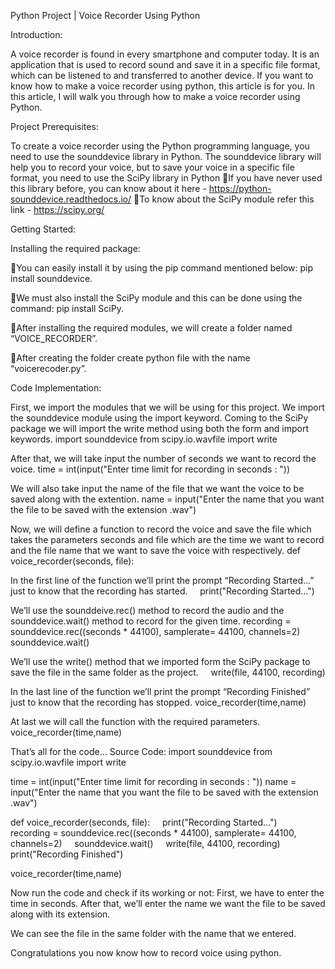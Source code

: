 Python Project | Voice Recorder Using Python

Introduction:

A voice recorder is found in every smartphone and computer today. It is an application that is used to record sound and save it in a specific file format, which can be listened to and transferred to another device. If you want to know how to make a voice recorder using python, this article is for you. In this article, I will walk you through how to make a voice recorder using Python.

Project Prerequisites:

To create a voice recorder using the Python programming language, you need to use the sounddevice library in Python. The sounddevice library will help you to record your voice, but to save your voice in a specific file format, you need to use the SciPy library in Python
If you have never used this library before, you can know about it here - 
https://python-sounddevice.readthedocs.io/
To know about the SciPy module refer this link - https://scipy.org/

Getting Started:

Installing the required package: 

You can easily install it by using the pip command mentioned below:
pip install sounddevice.

We must also install the SciPy module and this can be done using the command: pip install SciPy.

After installing the required modules, we will create a folder named “VOICE_RECORDER”.

After creating the folder create python file with the name “voicerecoder.py”.

Code Implementation: 

First, we import the modules that we will be using for this project.
We import the sounddevice module using the import keyword.
Coming to the SciPy package we will import the write method using both the form and import keywords.
import sounddevice
from scipy.io.wavfile import write

After that, we will take input the number of seconds we want to record the voice.
time = int(input("Enter time limit for recording in seconds : "))

We will also take input the name of the file that we want the voice to be saved along with the extention.
name = input("Enter the name that you want the file to be saved with the extension .wav")

Now, we will define a function to record the voice and save the file which takes the parameters seconds and file which are the time we want to record and the file name that we want to save the voice with respectively.
def voice_recorder(seconds, file):

In the first line of the function we’ll print the prompt “Recording Started…” just to know that the recording has started.
    print("Recording Started…")

We’ll use the sounddeive.rec() method to record the audio and the sounddevice.wait() method to record for the given time.
recording = sounddevice.rec((seconds * 44100), samplerate= 44100, channels=2)
    sounddevice.wait()

We’ll use the write() method that we imported form the SciPy package to save the file in the same folder as the project.
    write(file, 44100, recording)

In the last line of the function we’ll print the prompt “Recording Finished” just to know that the recording has stopped.
voice_recorder(time,name)

At last we will call the function with the required parameters.
voice_recorder(time,name)

That’s all for the code…
Source Code:
import sounddevice
from scipy.io.wavfile import write

time = int(input("Enter time limit for recording in seconds : "))
name = input("Enter the name that you want the file to be saved with the extension .wav")

def voice_recorder(seconds, file):
    print("Recording Started…")
    recording = sounddevice.rec((seconds * 44100), samplerate= 44100, channels=2)
    sounddevice.wait()
    write(file, 44100, recording)
    print("Recording Finished")

voice_recorder(time,name)

Now run the code and check if its working or not:
First, we have to enter the time in seconds. 
After that, we’ll enter the name we want the file to be saved along with its extension.

We can see the file in the same folder with the name that we entered.

Congratulations you now know how to record voice using python.